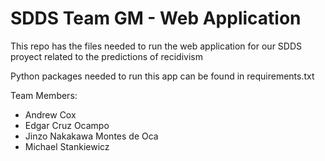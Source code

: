 # SDDS Team GM - Web Application

This repo has the files needed to run the web application for our SDDS proyect related to the predictions of recidivism

Python packages needed to run this app can be found in requirements.txt

Team Members:
* Andrew Cox
* Edgar Cruz Ocampo
* Jinzo Nakakawa Montes de Oca
* Michael Stankiewicz
